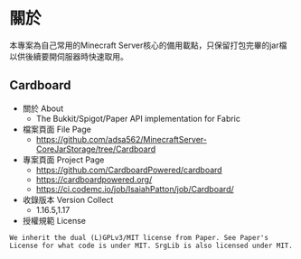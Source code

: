 # 關於
本專案為自己常用的Minecraft Server核心的備用載點，只保留打包完畢的jar檔以供後續要開伺服器時快速取用。

## Cardboard
* 關於 About
	* The Bukkit/Spigot/Paper API implementation for Fabric 
* 檔案頁面 File Page
	* https://github.com/adsa562/MinecraftServer-CoreJarStorage/tree/Cardboard
* 專案頁面 Project Page
	* https://github.com/CardboardPowered/cardboard
	* https://cardboardpowered.org/
	* https://ci.codemc.io/job/IsaiahPatton/job/Cardboard/
* 收錄版本 Version Collect
	* 1.16.5,1.17
* 授權規範 License
```
We inherit the dual (L)GPLv3/MIT license from Paper. See Paper's License for what code is under MIT. SrgLib is also licensed under MIT.
``` 

